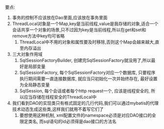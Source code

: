 要点:
1. 事务的控制不应该放在Dao里面,应该放在事务里面
2. ThreadLocal对象是一个Map,key是当前线程,value是我存储的对象,适合一个会话共享一个对象的场景,只不过因为key是当前线程,所以在get和set和remove方法中key均可省略
   1. ThreadLocal中不用的对象和属性要及时移除,否则这个Map会越来越大,直至内存溢出
3. 三大对象作用域
   1. SqlSessionFactoryBuilder, 创建完SqlSessionFactory就没用了,所以最好是局部变量
   2. SqlSessionFactory, 每个SqlSessionFactory对应一个数据库, 只要程序执行期间需要一直连接数据库, 就应当只初始化一次并始终存在, 最好设置为全局静态变量
   3. SqlSession, 每个会话或者每个http request一个, 应该是线程安全的, 所以应当存储在线程安全的ThreadLocal中
4. 我们看到DAO的实现类只有格式固定的几行代码,我们可以通过mybatis的代理技术动态生成这些类,这样我们就用不着写它们了
   1. 要想使用这种机制, xml配置文件的namespace必须是对应DAO接口的全限定类名, 而sql语句的id必须得是dao接口的方法名